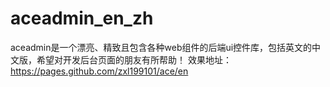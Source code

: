 # aceadmin_en_zh
aceadmin是一个漂亮、精致且包含各种web组件的后端ui控件库，包括英文的中文版，希望对开发后台页面的朋友有所帮助！
效果地址：https://pages.github.com/zxl199101/ace/en
